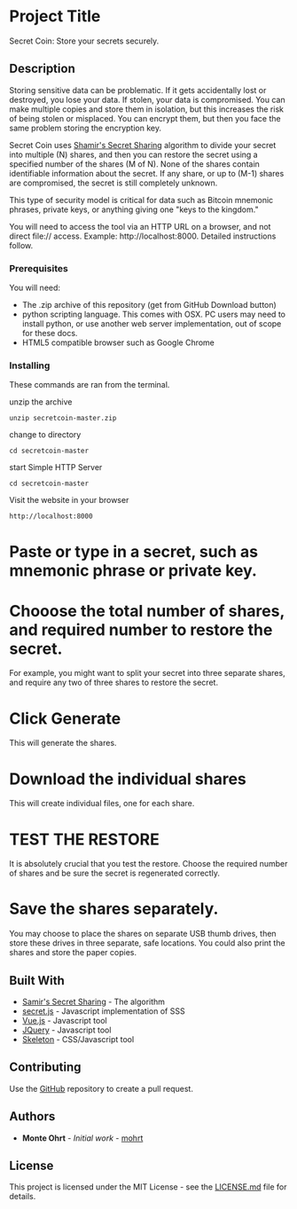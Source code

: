 # Project Title

Secret Coin: Store your secrets securely.

## Description

Storing sensitive data can be problematic. If it gets accidentally lost or destroyed, you lose your data. If stolen, your data is compromised. You can make multiple copies and store them in isolation, but this increases the risk of being stolen or misplaced. You can encrypt them, but then you face the same problem storing the encryption key.

Secret Coin uses [Shamir's Secret Sharing](https://en.wikipedia.org/wiki/Shamir%27s_Secret_Sharing) algorithm to divide your secret into multiple (N) shares, and then you can restore the secret using a specified number of the shares (M of N). None of the shares contain identifiable information about the secret. If any share, or up to (M-1) shares are compromised, the secret is still completely unknown.

This type of security model is critical for data such as Bitcoin mnemonic phrases, private keys, or anything giving one "keys to the kingdom."

You will need to access the tool via an HTTP URL on a browser, and not direct file:// access. Example: http://localhost:8000. Detailed instructions follow.

### Prerequisites

You will need:

* The .zip archive of this repository (get from GitHub Download button)
* python scripting language. This comes with OSX. PC users may need to install python, or use another web server implementation, out of scope for these docs.
* HTML5 compatible browser such as Google Chrome

### Installing

These commands are ran from the terminal.

unzip the archive
```
unzip secretcoin-master.zip
```

change to directory
```
cd secretcoin-master
```

start Simple HTTP Server
```
cd secretcoin-master
```

Visit the website in your browser
```
http://localhost:8000
```

# Paste or type in a secret, such as mnemonic phrase or private key.

# Chooose the total number of shares, and required number to restore the secret.

For example, you might want to split your secret into three separate shares, and require any two of three shares to restore the secret.

# Click Generate

This will generate the shares.

# Download the individual shares

This will create individual files, one for each share.

# TEST THE RESTORE

It is absolutely crucial that you test the restore. Choose the required number of shares and be sure the secret is regenerated correctly.

# Save the shares separately.

You may choose to place the shares on separate USB thumb drives, then store these drives in three separate, safe locations. You could also print the shares and store the paper copies.

## Built With

* [Samir's Secret Sharing](https://en.wikipedia.org/wiki/Shamir%27s_Secret_Sharing) - The algorithm
* [secret.js](https://github.com/amper5and/secrets.js/) - Javascript implementation of SSS
* [Vue.js](https://vuejs.org/) - Javascript tool
* [JQuery](https://jquery.com/) - Javascript tool
* [Skeleton](http://getskeleton.com/) - CSS/Javascript tool

## Contributing

Use the [GitHub](https://github.com/mohrt/secretcoin) repository to create a pull request.

## Authors

* **Monte Ohrt** - *Initial work* - [mohrt](https://github.com/mohrt)

## License

This project is licensed under the MIT License - see the [LICENSE.md](LICENSE.md) file for details.
